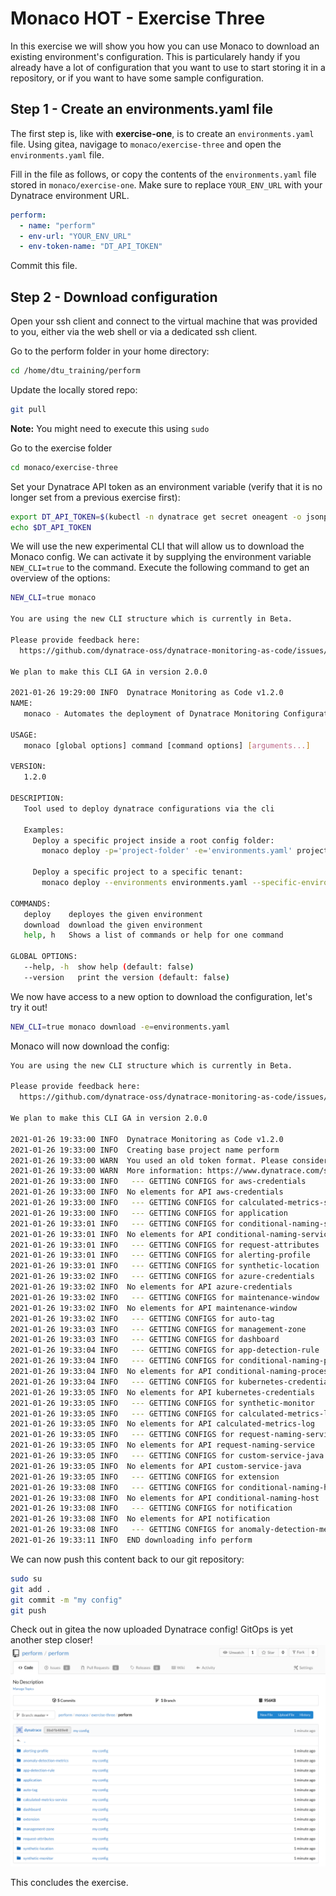 # Monaco HOT - Exercise Three

In this exercise we will show you how you can use Monaco to download an existing environment's configuration. This is particularely handy if you already have a lot of configuration that you want to use to start storing it in a repository, or if you want to have some sample configuration.

## Step 1 - Create an environments.yaml file
The first step is, like with **exercise-one**, is to create an `environments.yaml` file.
Using gitea, navigage to `monaco/exercise-three` and open the `environments.yaml` file.

Fill in the file as follows, or copy the contents of the `environments.yaml` file stored in `monaco/exercise-one`. Make sure to replace `YOUR_ENV_URL` with your Dynatrace environment URL.

```yaml
perform:
  - name: "perform"
  - env-url: "YOUR_ENV_URL" 
  - env-token-name: "DT_API_TOKEN" 
```

Commit this file.

## Step 2 - Download configuration

Open your ssh client and connect to the virtual machine that was provided to you, either via the web shell or via a dedicated ssh client.

Go to the perform folder in your home directory:
```bash
cd /home/dtu_training/perform
```

Update the locally stored repo:
```bash
git pull
```
**Note:** You might need to execute this using `sudo`

Go to the exercise folder
```bash
cd monaco/exercise-three
```

Set your Dynatrace API token as an environment variable (verify that it is no longer set from a previous exercise first):

```bash
export DT_API_TOKEN=$(kubectl -n dynatrace get secret oneagent -o jsonpath='{.data.apiToken}' | base64 -d)
echo $DT_API_TOKEN
```

We will use the new experimental CLI that will allow us to download the Monaco config. We can activate it by supplying the environment variable `NEW_CLI=true` to the command. Execute the following command to get an overview of the options:
```bash
NEW_CLI=true monaco

You are using the new CLI structure which is currently in Beta.

Please provide feedback here:
  https://github.com/dynatrace-oss/dynatrace-monitoring-as-code/issues/45.

We plan to make this CLI GA in version 2.0.0

2021-01-26 19:29:00 INFO  Dynatrace Monitoring as Code v1.2.0
NAME:
   monaco - Automates the deployment of Dynatrace Monitoring Configuration to one or multiple Dynatrace environments.

USAGE:
   monaco [global options] command [command options] [arguments...]

VERSION:
   1.2.0

DESCRIPTION:
   Tool used to deploy dynatrace configurations via the cli
   
   Examples:
     Deploy a specific project inside a root config folder:
       monaco deploy -p='project-folder' -e='environments.yaml' projects-root-folder
   
     Deploy a specific project to a specific tenant:
       monaco deploy --environments environments.yaml --specific-environment dev --project myProject

COMMANDS:
   deploy    deployes the given environment
   download  download the given environment
   help, h   Shows a list of commands or help for one command

GLOBAL OPTIONS:
   --help, -h  show help (default: false)
   --version   print the version (default: false)
```

We now have access to a new option to download the configuration, let's try it out!

```bash
NEW_CLI=true monaco download -e=environments.yaml
```

Monaco will now download the config:
```bash
You are using the new CLI structure which is currently in Beta.

Please provide feedback here:
  https://github.com/dynatrace-oss/dynatrace-monitoring-as-code/issues/45.

We plan to make this CLI GA in version 2.0.0

2021-01-26 19:33:00 INFO  Dynatrace Monitoring as Code v1.2.0
2021-01-26 19:33:00 INFO  Creating base project name perform
2021-01-26 19:33:00 WARN  You used an old token format. Please consider switching to the new 1.205+ token format.
2021-01-26 19:33:00 WARN  More information: https://www.dynatrace.com/support/help/dynatrace-api/basics/dynatrace-api-authentication/#-dynatrace-version-1205--token-format
2021-01-26 19:33:00 INFO   --- GETTING CONFIGS for aws-credentials
2021-01-26 19:33:00 INFO  No elements for API aws-credentials
2021-01-26 19:33:00 INFO   --- GETTING CONFIGS for calculated-metrics-service
2021-01-26 19:33:00 INFO   --- GETTING CONFIGS for application
2021-01-26 19:33:01 INFO   --- GETTING CONFIGS for conditional-naming-service
2021-01-26 19:33:01 INFO  No elements for API conditional-naming-service
2021-01-26 19:33:01 INFO   --- GETTING CONFIGS for request-attributes
2021-01-26 19:33:01 INFO   --- GETTING CONFIGS for alerting-profile
2021-01-26 19:33:01 INFO   --- GETTING CONFIGS for synthetic-location
2021-01-26 19:33:02 INFO   --- GETTING CONFIGS for azure-credentials
2021-01-26 19:33:02 INFO  No elements for API azure-credentials
2021-01-26 19:33:02 INFO   --- GETTING CONFIGS for maintenance-window
2021-01-26 19:33:02 INFO  No elements for API maintenance-window
2021-01-26 19:33:02 INFO   --- GETTING CONFIGS for auto-tag
2021-01-26 19:33:03 INFO   --- GETTING CONFIGS for management-zone
2021-01-26 19:33:03 INFO   --- GETTING CONFIGS for dashboard
2021-01-26 19:33:04 INFO   --- GETTING CONFIGS for app-detection-rule
2021-01-26 19:33:04 INFO   --- GETTING CONFIGS for conditional-naming-processgroup
2021-01-26 19:33:04 INFO  No elements for API conditional-naming-processgroup
2021-01-26 19:33:04 INFO   --- GETTING CONFIGS for kubernetes-credentials
2021-01-26 19:33:05 INFO  No elements for API kubernetes-credentials
2021-01-26 19:33:05 INFO   --- GETTING CONFIGS for synthetic-monitor
2021-01-26 19:33:05 INFO   --- GETTING CONFIGS for calculated-metrics-log
2021-01-26 19:33:05 INFO  No elements for API calculated-metrics-log
2021-01-26 19:33:05 INFO   --- GETTING CONFIGS for request-naming-service
2021-01-26 19:33:05 INFO  No elements for API request-naming-service
2021-01-26 19:33:05 INFO   --- GETTING CONFIGS for custom-service-java
2021-01-26 19:33:05 INFO  No elements for API custom-service-java
2021-01-26 19:33:05 INFO   --- GETTING CONFIGS for extension
2021-01-26 19:33:08 INFO   --- GETTING CONFIGS for conditional-naming-host
2021-01-26 19:33:08 INFO  No elements for API conditional-naming-host
2021-01-26 19:33:08 INFO   --- GETTING CONFIGS for notification
2021-01-26 19:33:08 INFO  No elements for API notification
2021-01-26 19:33:08 INFO   --- GETTING CONFIGS for anomaly-detection-metrics
2021-01-26 19:33:11 INFO  END downloading info perform
```

We can now push this content back to our git repository:

```bash
sudo su
git add .
git commit -m "my config"
git push
```

Check out in gitea the now uploaded Dynatrace config! GitOps is yet another step closer!
![](resources/downloaded_config.png)

This concludes the exercise.

